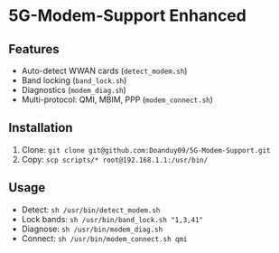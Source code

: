 # 5G-Modem-Support Enhanced
## Features
- Auto-detect WWAN cards (`detect_modem.sh`)
- Band locking (`band_lock.sh`)
- Diagnostics (`modem_diag.sh`)
- Multi-protocol: QMI, MBIM, PPP (`modem_connect.sh`)
## Installation
1. Clone: `git clone git@github.com:Doanduy09/5G-Modem-Support.git`
2. Copy: `scp scripts/* root@192.168.1.1:/usr/bin/`
## Usage
- Detect: `sh /usr/bin/detect_modem.sh`
- Lock bands: `sh /usr/bin/band_lock.sh "1,3,41"`
- Diagnose: `sh /usr/bin/modem_diag.sh`
- Connect: `sh /usr/bin/modem_connect.sh qmi`
